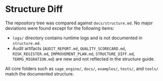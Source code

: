 # Structure Diff

The repository tree was compared against `docs/structure.md`. No major deviations were found except for the following items:

- `logs/` directory contains runtime logs and is not documented in `structure.md`.
- Audit artifacts (`AUDIT_REPORT.md`, `QUALITY_SCORECARD.md`, `RISK_REGISTER.md`, `IMPROVEMENT_PLAN.md`, `STRUCTURE_DIFF.md`, `TERMS_MIGRATION.md`) are new and not reflected in the structure guide.

All core folders such as `sage_engine/`, `docs/`, `examples/`, `tests/`, and `tools/` match the documented structure.
